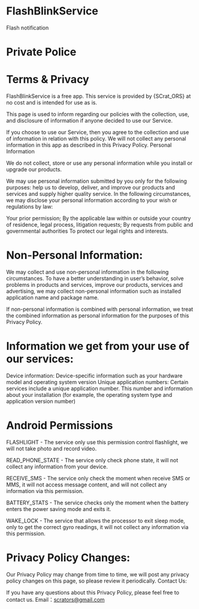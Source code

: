 # FlashBlinkService
Flash notification


# Private Police
# Terms & Privacy

FlashBlinkService is a free app. This service is provided by {SCrat_ORS} at no cost and is intended for use as is.

This page is used to inform regarding our policies with the collection, use, and disclosure of information if anyone decided to use our Service.

If you choose to use our Service, then you agree to the collection and use of information in relation with this policy. We will not collect any personal information in this app as described in this Privacy Policy.
Personal Information

We do not collect, store or use any personal information while you install or upgrade our products.

We may use personal information submitted by you only for the following purposes: help us to develop, deliver, and improve our products and services and supply higher quality service. In the following circumstances, we may disclose your personal information according to your wish or regulations by law:

Your prior permission;
By the applicable law within or outside your country of residence, legal process, litigation requests;
By requests from public and governmental authorities
To protect our legal rights and interests.

# Non-Personal Information:

We may collect and use non-personal information in the following circumstances. To have a better understanding in user’s behavior, solve problems in products and services, improve our products, services and advertising, we may collect non-personal information such as installed application name and package name.

If non-personal information is combined with personal information, we treat the combined information as personal information for the purposes of this Privacy Policy.

# Information we get from your use of our services:

Device information: Device-specific information such as your hardware model and operating system version
Unique application numbers: Certain services include a unique application number. This number and information about your installation (for example, the operating system type and application version number)

# Android Permissions

FLASHLIGHT
    - The service only use this permission control flashlight, we will not take photo and record video.
    
READ_PHONE_STATE
    - The service only check phone state, it will not collect any information from your device.
    
RECEIVE_SMS
    - The service only check the moment when receive SMS or MMS, it will not access message content, and will not collect any information via this permission.
    
BATTERY_STATS
    - The service checks only the moment when the battery enters the power saving mode and exits it.
    
WAKE_LOCK
    - The service that allows the processor to exit sleep mode, only to get the correct gyro readings, it will not collect any information via this permission.

# Privacy Policy Changes:

Our Privacy Policy may change from time to time, we will post any privacy policy changes on this page, so please review it periodically.
Contact Us:

If you have any questions about this Privacy Policy, please feel free to contact us. Email：scrators@gmail.com
